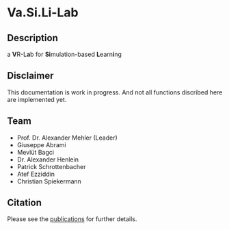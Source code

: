 # Va.Si.Li-Lab

## Description
a **V**R-L**a**b for **Si**mulation-based **L**earn**i**ng

## Disclaimer
This documentation is work in progress.
And not all functions discribed here are implemented yet.

## Team
* Prof. Dr. Alexander Mehler (Leader)
* Giuseppe Abrami
* Mevlüt Bagci
* Dr. Alexander Henlein
* Patrick Schrottenbacher
* Atef Ezziddin
* Christian Spiekermann

## Citation
Please see the [publications](publications.md) for further details.
